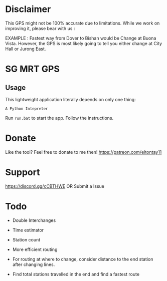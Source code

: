 

# Disclaimer
This GPS might not be 100% accurate due to limitations. While we work on improving it, please bear with us :

EXAMPLE : Fastest way from Dover to Bishan would be Change at Buona Vista. However, the GPS is most likely going to tell you either change at City Hall or Jurong East. 

# SG MRT GPS

## Usage

This lightweight application literally depends on only one thing:
```
A Python Intepreter
```

Run ```run.bat``` to start the app. Follow the instructions.

# Donate

Like the tool? Feel free to donate to me then! https://patreon.com/eltontay11

# Support

https://discord.gg/cCBTHWE OR Submit a Issue

# Todo

- Double Interchanges 

- Time estimator

- Station count

- More efficient routing

- For routing at where to change, consider distance to the end station after changing lines.

- Find total stations travelled in the end and find a fastest route